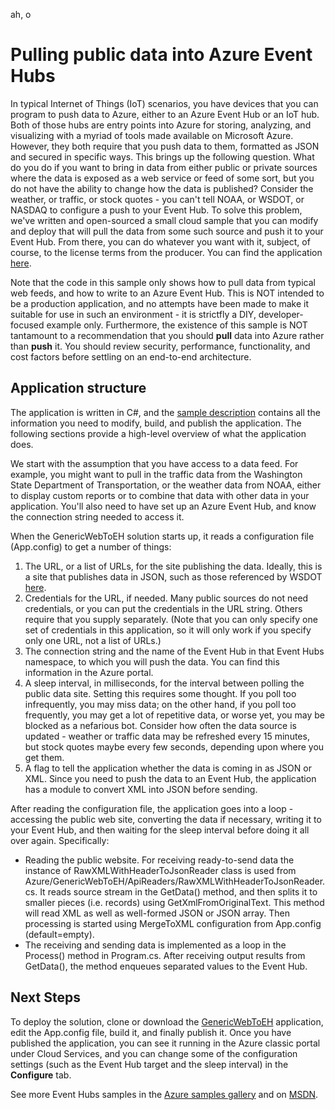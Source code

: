 ah, o<properties
    pageTitle="Pulling public data into Azure Event Hubs | Microsoft Azure"
    description="Overview of the Event Hubs import from web sample"
    services="event-hubs"
    documentationCenter="na"
    authors="spyrossak"
    manager="timlt"
    editor=""/>

<tags 
    ms.service="event-hubs"
    ms.devlang="na"
    ms.topic="article"
    ms.tgt_pltfrm="na"
    ms.workload="na"
    ms.date="08/25/2016"
    ms.author="spyros;sethm" />

# Pulling public data into Azure Event Hubs

In typical Internet of Things (IoT) scenarios, you have devices that you can program to push data to Azure, 
either to an Azure Event Hub or an IoT hub. Both of those hubs are entry points into Azure for storing, 
analyzing, and visualizing with a myriad of tools made available on Microsoft Azure. However, they both require that you push data to them, formatted as JSON and secured in specific ways. 
This brings up the following question. What do you do if you want to bring in data from either public or private
sources where the data is exposed as a web service or feed of some sort, but you do not have the ability to 
change how the data is published? Consider the weather, or traffic, or stock quotes - you can't tell NOAA, 
or WSDOT, or NASDAQ to configure a push to your Event Hub. To solve this problem, we've written and open-sourced 
a small cloud sample that you can modify and deploy that will pull the data from some such source and push 
it to your Event Hub. From there, you can do whatever you want with it, subject, of course, to the license 
terms from the producer. You can find the application [here](https://azure.microsoft.com/documentation/samples/event-hubs-dotnet-importfromweb/).

Note that the code in this sample only shows how to pull data from typical web feeds, and how to write to an Azure Event Hub. This is NOT intended to be a production application, and no attempts have been made to make it suitable for use in such an environment - it is strictfly a DIY, developer-focused example only. Furthermore, the existence of this sample is NOT tantamount to a recommendation that you should **pull** data into Azure rather than **push** it. You should review security, performance, functionality, and cost factors before settling on an end-to-end architecture.

## Application structure

The application is written in C#, and the [sample description](https://azure.microsoft.com/documentation/samples/event-hubs-dotnet-importfromweb/) contains all the information you need to
modify, build, and publish the application. The following sections provide a high-level overview of what the 
application does.

We start with the assumption that you have access to a data feed. For example, you might want to pull in the
traffic data from the Washington State Department of Transportation, or the weather data from NOAA, either to 
display custom reports or to combine that data with other data in your application. You'll also need to have set
up an Azure Event Hub, and know the connection string needed to access it.

When the GenericWebToEH solution starts up, it reads a configuration file (App.config) to get a number of things:

1. The URL, or a list of URLs, for the site publishing the data. Ideally, this is a site that publishes data 
in JSON, such as those referenced by WSDOT [here](http://www.wsdot.wa.gov/Traffic/api/). 
2. Credentials for the URL, if needed. Many public sources do not need credentials, or you can put the credentials
in the URL string. Others require that you supply separately. (Note that you can only specify one set of credentials
in this application, so it will only work if you specify only one URL, not a list of URLs.)
3. The connection string and the name of the Event Hub in that Event Hubs namespace, to which you will push the data. You can
find this information in the Azure portal.
4. A sleep interval, in milliseconds, for the interval between polling the public data site. Setting this requires
some thought. If you poll too infrequently, you may miss data; on the other hand, if you poll too frequently, you may
get a lot of repetitive data, or worse yet, you may be blocked as a nefarious bot. Consider how often the data 
source is updated - weather or traffic data may be refreshed every 15 minutes, but stock quotes maybe every few
seconds, depending upon where you get them. 
5. A flag to tell the application whether the data is coming in as JSON or XML. Since you need to push the
data to an Event Hub, the application has a module to convert XML into JSON before sending.

After reading the configuration file, the application goes into a loop - accessing the public web site, converting
the data if necessary, writing it to your Event Hub, and then waiting for the sleep interval before doing it all over
again. Specifically:

  * Reading the public website. For receiving ready-to-send data the instance of RawXMLWithHeaderToJsonReader 
  class is used from Azure/GenericWebToEH/ApiReaders/RawXMLWithHeaderToJsonReader.cs. It reads source stream 
  in the GetData() method, and then splits it to smaller pieces (i.e. records) using GetXmlFromOriginalText. 
  This method will read XML as well as well-formed JSON or JSON array. Then processing is started 
  using MergeToXML configuration from App.config (default=empty).
  * The receiving and sending data is implemented as a loop in the Process() method in Program.cs. 
  After receiving output results from GetData(), the method enqueues separated values to the Event Hub.

## Next Steps

To deploy the solution, clone or download the [GenericWebToEH](https://azure.microsoft.com/documentation/samples/event-hubs-dotnet-importfromweb/) 
application, edit the App.config file, build it, and finally publish it. Once you have published the application, 
you can see it running in the Azure classic portal under Cloud Services, and you can change some of the configuration
settings (such as the Event Hub target and the sleep interval) in the **Configure** tab.

See more Event Hubs samples in the [Azure samples gallery](https://azure.microsoft.com/documentation/samples/?service=event-hubs) and on [MSDN](https://code.msdn.microsoft.com/site/search?query=event%20hubs&f%5B0%5D.Value=event%20hubs&f%5B0%5D.Type=SearchText&ac=5).
